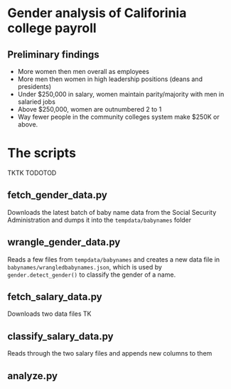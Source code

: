 # Gender analysis of Califorinia college payroll


## Preliminary findings

- More women then men overall as employees
- More men then women in high leadership positions (deans and presidents)
- Under $250,000 in salary, women maintain parity/majority with men in salaried jobs
- Above $250,000, women are outnumbered 2 to 1
- Way fewer people in the community colleges system make $250K or above.






# The scripts

TKTK TODOTOD

## fetch_gender_data.py

Downloads the latest batch of baby name data from the Social Security Administration and dumps it into the `tempdata/babynames` folder

## wrangle_gender_data.py

Reads a few files from `tempdata/babynames` and creates a new data file in `babynames/wrangledbabynames.json`, which is used by `gender.detect_gender()` to classify the gender of a name.

## fetch_salary_data.py

Downloads two data files TK

## classify_salary_data.py

Reads through the two salary files and appends new columns to them


## analyze.py



